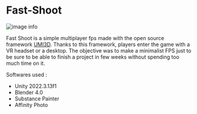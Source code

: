 # Fast-Shoot

![image info](FastShootCover.png)

Fast Shoot is a simple multiplayer fps made with the open source framework [UMI3D](https://github.com/UMI3D/UMI3D-SDK).
Thanks to this framework, players enter the game with a VR headset or a desktop.
The objective was to make a minimalist FPS just to be sure to be able to finish a project in few weeks without spending too much time on it.

Softwares used : 
- Unity 2022.3.13f1
- Blender 4.0
- Substance Painter
- Affinity Photo